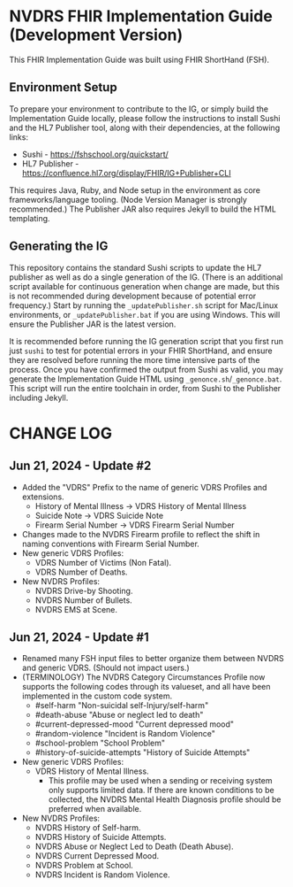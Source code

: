 # NVDRS FHIR Implementation Guide (Development Version)

This FHIR Implementation Guide was built using FHIR ShortHand (FSH).

## Environment Setup

To prepare your environment to contribute to the IG, or simply build the Implementation Guide locally, please follow the instructions to install Sushi and the HL7 Publisher tool, along with their dependencies, at the following links:

* Sushi - https://fshschool.org/quickstart/
* HL7 Publisher - https://confluence.hl7.org/display/FHIR/IG+Publisher+CLI

This requires Java, Ruby, and Node setup in the environment as core frameworks/language tooling. (Node Version Manager is strongly recommended.) The Publisher JAR also requires Jekyll to build the HTML templating. 

## Generating the IG

This repository contains the standard Sushi scripts to update the HL7 publisher as well as do a single generation of the IG. (There is an additional script available for continuous generation when change are made, but this is not recommended during development because of potential error frequency.) Start by running the `_updatePublisher.sh` script for Mac/Linux environments, or `_updatePublisher.bat` if you are using Windows. This will ensure the Publisher JAR is the latest version.

It is recommended before running the IG generation script that you first run just `sushi` to test for potential errors in your FHIR ShortHand, and ensure they are resolved before running the more time intensive parts of the process. Once you have confirmed the output from Sushi as valid, you may generate the Implementation Guide HTML using `_genonce.sh`/`_genonce.bat`. This script will run the entire toolchain in order, from Sushi to the Publisher including Jekyll.

# CHANGE LOG

## Jun 21, 2024 - Update #2
* Added the "VDRS" Prefix to the name of generic VDRS Profiles and extensions.
    * History of Mental Illness -> VDRS History of Mental Illness
    * Suicide Note -> VDRS Suicide Note
    * Firearm Serial Number -> VDRS Firearm Serial Number
* Changes made to the NVDRS Firearm profile to reflect the shift in naming conventions with Firearm Serial Number.
* New generic VDRS Profiles:
    * VDRS Number of Victims (Non Fatal).
    * VDRS Number of Deaths.
* New NVDRS Profiles:
    * NVDRS Drive-by Shooting.
    * NVDRS Number of Bullets.
    * NVDRS EMS at Scene.

## Jun 21, 2024 - Update #1
* Renamed many FSH input files to better organize them between NVDRS and generic VDRS. (Should not impact users.)
* (TERMINOLOGY) The NVDRS Category Circumstances Profile now supports the following codes through its valueset, and all have been implemented in the custom code system.
    * #self-harm "Non-suicidal self-Injury/self-harm"
    * #death-abuse "Abuse or neglect led to death"
    * #current-depressed-mood "Current depressed mood"
    * #random-violence "Incident is Random Violence"
    * #school-problem "School Problem"
    * #history-of-suicide-attempts "History of Suicide Attempts"
* New generic VDRS Profiles:
    * VDRS History of Mental Illness.
        * This profile may be used when a sending or receiving system only supports limited data. If there are known conditions to be collected, the NVDRS Mental Health Diagnosis profile should be preferred when available.
* New NVDRS Profiles:
    * NVDRS History of Self-harm.
    * NVDRS History of Suicide Attempts.
    * NVDRS Abuse or Neglect Led to Death (Death Abuse).
    * NVDRS Current Depressed Mood.
    * NVDRS Problem at School.
    * NVDRS Incident is Random Violence.